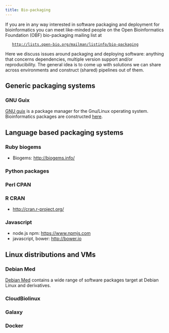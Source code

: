 ```yaml
---
title: Bio-packaging
---
```


If you are in any way interested in software packaging and deployment
for bioinformatics you can meet like-minded people on the Open
Bioinformatics Foundation (OBF) bio-packaging mailing list at

`   `[`http://lists.open-bio.org/mailman/listinfo/bio-packaging`](http://lists.open-bio.org/mailman/listinfo/bio-packaging)

Here we discuss issues around packaging and deploying software: anything
that concerns dependencies, multiple version support and/or
reproducibility. The general idea is to come up with solutions we can
share across environments and construct (shared) pipelines out of them.

Generic packaging systems
-------------------------

### GNU Guix

[GNU guix](https://www.gnu.org/software/guix) is a package manager for
the Gnu/Linux operating system. Bioinformatics packages are constructed
[here](http://git.savannah.gnu.org/cgit/guix.git/tree/gnu/packages/bioinformatics.scm).

Language based packaging systems
--------------------------------

### Ruby biogems

-   Biogems: <http://biogems.info/>

### Python packages

### Perl CPAN

### R CRAN

-   <http://cran.r-project.org/>

### Javascript

-   node.js npm: <https://www.npmjs.com>
-   javascript, bower: <http://bower.io>

Linux distributions and VMs
---------------------------

### Debian Med

[Debian Med](https://www.debian.org/devel/debian-med/) contains a wide
range of software packages target at Debian Linux and derivatives.

### CloudBiolinux

### Galaxy

### Docker
